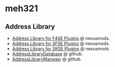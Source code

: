 # meh321

## Address Library

- [Address Library for F4SE Plugins](https://www.nexusmods.com/fallout4/mods/47327) @ nexusmods.
- [Address Library for SFSE Plugins](https://www.nexusmods.com/starfield/mods/3256) @ nexusmods.
- [Address Library for SKSE Plugins](https://www.nexusmods.com/skyrimspecialedition/mods/32444) @ nexusmods.
- [AddressLibraryDatabase](https://github.com/meh321/AddressLibraryDatabase) @ github.
- [AddressLibraryManager](https://github.com/meh321/AddressLibraryManager) @ github.
